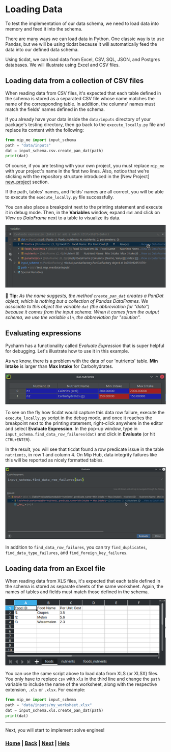 # Loading Data
To test the implementation of our data schema, we need to load data into 
memory and feed it into the schema.

There are many ways we can load data in Python. One classic way is to use 
Pandas, but we will be using ticdat because it will automatically feed the 
data into our defined data schema.

Using ticdat, we can load data from Excel, CSV, SQL, JSON, and Postgres 
databases. We will illustrate using Excel and CSV files.

## Loading data from a collection of CSV files
When reading data from CSV files, it's expected that each table defined in 
the schema is stored as a separated CSV file whose name matches the name of 
the corresponding table. In addition, the columns' names must match the 
fields' names defined in the schema.

If you already have your data inside the `data/inputs` directory of your 
package's testing directory, then go back to the `execute_locally.py` file 
and replace its content with the following:
```python
from mip_me import input_schema
path = "data/inputs"
dat = input_schema.csv.create_pan_dat(path)
print(dat)
```
Of course, if you are testing with your own project, you must replace 
`mip_me` with your project's name in the first two lines. Also, notice that 
we're sticking with the repository structure introduced in the [New Project]
[new_project] section.

If the path, tables' names, and fields' names are all correct, you will be 
able to execute the `execute_locally.py` file successfully.

You can also place a breakpoint next to the printing statement and execute 
it in debug mode. Then, in the **Variables** window, expand `dat` and click 
on *View as DataFrame* next to a table to visualize its data.

![Visualizing Tables](figures/visualizing_tables.png)

📝 **Tip:** 
*As the name suggests, the method `create_pan_dat` creates a PanDat object, 
which is nothing but a collection of Pandas DataFrames. We associate to 
this object the variable `dat` (the abbreviation for "data") because it 
comes from the input schema. When it comes from the output schema, we use 
the variable `sln`, the abbreviation for "solution".*

## Evaluating expressions
Pycharm has a functionality called *Evaluate Expression* that is super 
helpful for debugging. Let's illustrate how to use it in this example.

As we know, there is a problem with the data of our 'nutrients' table. **Min 
Intake** is larger than **Max Intake** for Carbohydrates.

![Nutrients Table](figures/nutrients_table.png)

To see on the fly how ticdat would capture this data row failure, execute 
the `execute_locally.py` script in the debug mode, and once it reaches the 
breakpoint next to the printing statement, right-click anywhere in the 
editor and select **Evaluate Expression**. In the pop-up window, type in 
`input_schema.find_data_row_failures(dat)` and click in **Evaluate** (or 
hit `CTRL+ENTER`).


In the result, you will see that ticdat found a row predicate issue in the 
table `nutrients`, in row 1 and column 4. On Mip Hub, data integrity
failures like this will be reported as nicely formatted tables.

![Evaluate Expression](figures/evaluate_expression.png)

In addition to `find_data_row_failures`, you can try 
`find_duplicates`, `find_data_type_failures`, and 
`find_foreign_key_failures`.

## Loading data from an Excel file
When reading data from XLS files, it's expected that each table defined in 
the schema is stored as separate sheets of the same worksheet. Again, the names 
of tables and fields must match those defined in the schema.

![Excel Worksheet](figures/excel_worksheet.png)

You can use the same script above to load data from XLS (or XLSX) files. 
You only have to replace `csv` with `xls` in the third line and change the 
``path`` variable to include the name of the worksheet, along with the 
respective extension, `.xls` or `.xlsx`. For example:
```python
from mip_me import input_schema
path = "data/inputs/my_worksheet.xlsx"
dat = input_schema.xls.create_pan_dat(path)
print(dat)
```

------------------------------------------------------------------------------
Next, you will start to implement solve engines!

[new_project]: ../3_new_project/README.md

### [Home][home] | [Back][back] | [Next][next] | [Help][help]

[home]: ../../README.md
[back]: ../5_python_package/README.md
[next]: ../7_solve_engines/README.md
[help]: ../../0_help/README.md